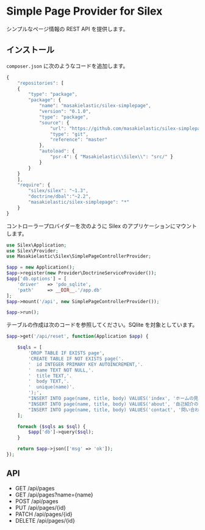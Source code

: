 Simple Page Provider for Silex
==============================

シンプルなページ情報の REST API を提供します。

インストール
----------

`composer.json` に次のようなコードを追加します。

```javascript
{
    "repositories": [
    {
        "type": "package",
        "package": {
            "name": "masakielastic/silex-simplepage",
            "version": "0.1.0",
            "type": "package",
            "source": {
                "url": "https://github.com/masakielastic/silex-simplepage.git",
                "type": "git",
                "reference": "master"
            },
            "autoload": {
                "psr-4": { "Masakielastic\\Silex\\": "src/" }
            }
        }
    }
    ],
    "require": {
        "silex/silex": "~1.3",
        "doctrine/dbal":"~2.2",
        "masakielastic/silex-simplepage": "*"
    }
}
```

コントローラープロバイダーを次のように Silex のアプリケーションにマウントします。

```php
use Silex\Application;
use Silex\Provider;
use Masakielastic\Silex\SimplePageControllerProvider;

$app = new Application();
$app->register(new Provider\DoctrineServiceProvider());
$app['db.options'] = [
    'driver'   => 'pdo_sqlite',
    'path'     => __DIR__.'/app.db'
];
$app->mount('/api', new SimplePageControllerProvider());

$app->run();
```

テーブルの作成は次のコードを参照してください。SQlite を対象としています。

```php
$app->get('/api/reset', function(Application $app) {

    $sqls = [
        'DROP TABLE IF EXISTS page',
        'CREATE TABLE IF NOT EXISTS page('.
        '  id INTEGER PRIMARY KEY AUTOINCREMENT,'.
        '  name TEXT NOT NULL,'.
        '  title TEXT,'.
        '  body TEXT,'.
        '  unique(name)'.
        ');',
        "INSERT INTO page(name, title, body) VALUES('index', 'ホームの見出し', 'ホームの本文');",
        "INSERT INTO page(name, title, body) VALUES('about', '自己紹介の見出し', '自己紹介の本文');",
        "INSERT INTO page(name, title, body) VALUES('contact', '問い合わせの見出し', '問い合わせの本文');"
    ];

    foreach ($sqls as $sql) {
        $app['db']->query($sql); 
    }

    return $app->json(['msg' => 'ok']);
});
```
    

API
---

 * GET /api/pages
 * GET /api/pages?name={name}
 * POST /api/pages
 * PUT /api/pages/{id}
 * PATCH /api/pages/{id}
 * DELETE /api/pages/{id}